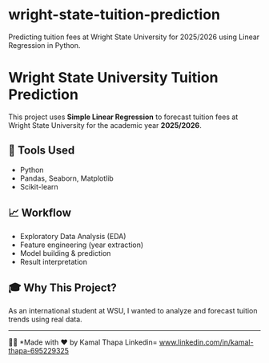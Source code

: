 # wright-state-tuition-prediction
Predicting tuition fees at Wright State University for 2025/2026 using Linear Regression in Python.
# Wright State University Tuition Prediction 

This project uses **Simple Linear Regression** to forecast tuition fees at Wright State University for the academic year **2025/2026**.

## 🔧 Tools Used
- Python
- Pandas, Seaborn, Matplotlib
- Scikit-learn

## 📈 Workflow
- Exploratory Data Analysis (EDA)
- Feature engineering (year extraction)
- Model building & prediction
- Result interpretation

## 🎓 Why This Project?
As an international student at WSU, I wanted to analyze and forecast tuition trends using real data.

---

👨‍💻 *Made with ❤️ by Kamal Thapa Linkedin= www.linkedin.com/in/kamal-thapa-695229325
